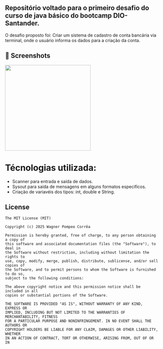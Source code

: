 ## Repositório voltado para o primeiro desafio do curso de java básico do bootcamp DIO-Santander.
O desafio proposto foi: Criar um sistema de cadastro de conta bancária via terminal, onde o usuário informa os dados para a criação da conta.


## :camera_flash: Screenshots
<!-- You can add more screenshots here if you like -->


<img src="https://github.com/user-attachments/assets/664b2f3b-defb-4a2a-b91f-08f4b8965c0c" width=280/>

# Técnologias utilizada:
* Scanner para entrada e saída de dados.
* Sysout para saída de mensagens em alguns formatos especificos.
* Criação de variavéis dos tipos: int, double e String.


## License
```
The MIT License (MIT)

Copyright (c) 2025 Wagner Pompeo Corrêa

Permission is hereby granted, free of charge, to any person obtaining a copy of
this software and associated documentation files (the "Software"), to deal in
the Software without restriction, including without limitation the rights to
use, copy, modify, merge, publish, distribute, sublicense, and/or sell copies of
the Software, and to permit persons to whom the Software is furnished to do so,
subject to the following conditions:

The above copyright notice and this permission notice shall be included in all
copies or substantial portions of the Software.

THE SOFTWARE IS PROVIDED "AS IS", WITHOUT WARRANTY OF ANY KIND, EXPRESS OR
IMPLIED, INCLUDING BUT NOT LIMITED TO THE WARRANTIES OF MERCHANTABILITY, FITNESS
FOR A PARTICULAR PURPOSE AND NONINFRINGEMENT. IN NO EVENT SHALL THE AUTHORS OR
COPYRIGHT HOLDERS BE LIABLE FOR ANY CLAIM, DAMAGES OR OTHER LIABILITY, WHETHER
IN AN ACTION OF CONTRACT, TORT OR OTHERWISE, ARISING FROM, OUT OF OR IN



